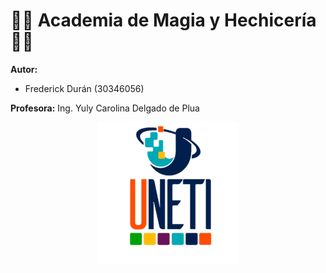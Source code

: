 # 🧙‍♂️ Academia de Magia y Hechicería 🧙‍♀️

**Autor:**
- Frederick Durán (30346056)  

  
**Profesora:** Ing. Yuly Carolina Delgado de Plua  

<p align="center">
  <img src="./UNETI.png" alt="UNETI Logo">
</p>